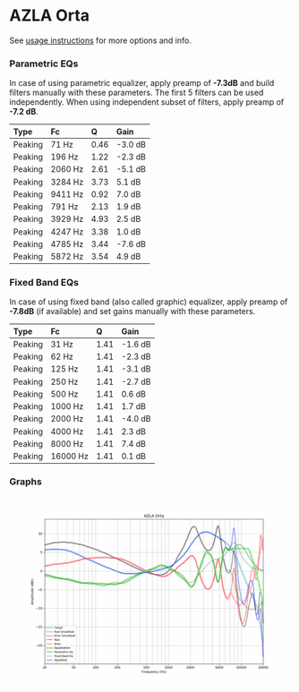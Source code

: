# AZLA Orta
See [usage instructions](https://github.com/jaakkopasanen/AutoEq#usage) for more options and info.

### Parametric EQs
In case of using parametric equalizer, apply preamp of **-7.3dB** and build filters manually
with these parameters. The first 5 filters can be used independently.
When using independent subset of filters, apply preamp of **-7.2 dB**.

| Type    | Fc      |    Q | Gain    |
|:--------|:--------|:-----|:--------|
| Peaking | 71 Hz   | 0.46 | -3.0 dB |
| Peaking | 196 Hz  | 1.22 | -2.3 dB |
| Peaking | 2060 Hz | 2.61 | -5.1 dB |
| Peaking | 3284 Hz | 3.73 | 5.1 dB  |
| Peaking | 9411 Hz | 0.92 | 7.0 dB  |
| Peaking | 791 Hz  | 2.13 | 1.9 dB  |
| Peaking | 3929 Hz | 4.93 | 2.5 dB  |
| Peaking | 4247 Hz | 3.38 | 1.0 dB  |
| Peaking | 4785 Hz | 3.44 | -7.6 dB |
| Peaking | 5872 Hz | 3.54 | 4.9 dB  |

### Fixed Band EQs
In case of using fixed band (also called graphic) equalizer, apply preamp of **-7.8dB**
(if available) and set gains manually with these parameters.

| Type    | Fc       |    Q | Gain    |
|:--------|:---------|:-----|:--------|
| Peaking | 31 Hz    | 1.41 | -1.6 dB |
| Peaking | 62 Hz    | 1.41 | -2.3 dB |
| Peaking | 125 Hz   | 1.41 | -3.1 dB |
| Peaking | 250 Hz   | 1.41 | -2.7 dB |
| Peaking | 500 Hz   | 1.41 | 0.6 dB  |
| Peaking | 1000 Hz  | 1.41 | 1.7 dB  |
| Peaking | 2000 Hz  | 1.41 | -4.0 dB |
| Peaking | 4000 Hz  | 1.41 | 2.3 dB  |
| Peaking | 8000 Hz  | 1.41 | 7.4 dB  |
| Peaking | 16000 Hz | 1.41 | 0.1 dB  |

### Graphs
![](./AZLA%20Orta.png)